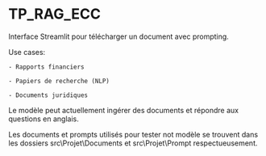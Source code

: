 # TP_RAG_ECC

Interface Streamlit pour télécharger un document avec prompting.

Use cases:

    - Rapports financiers
    
    - Papiers de recherche (NLP)
    
    - Documents juridiques


Le modèle peut actuellement ingérer des documents et répondre aux questions en anglais.

Les documents et prompts utilisés pour tester not modèle se trouvent dans les dossiers src\Projet\Documents et src\Projet\Prompt respectueusement.



